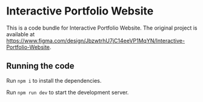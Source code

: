 
  # Interactive Portfolio Website

  This is a code bundle for Interactive Portfolio Website. The original project is available at https://www.figma.com/design/JbzwtrhU7jC14eeVP1MqYN/Interactive-Portfolio-Website.

  ## Running the code

  Run `npm i` to install the dependencies.

  Run `npm run dev` to start the development server.
  